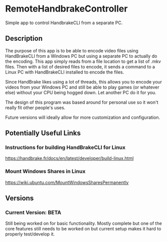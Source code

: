 # RemoteHandbrakeController
Simple app to control HandbrakeCLI from a separate PC.

## Description
The purpose of this app is to be able to encode video files using HandBrakeCLI from a Windows PC but using a separate PC to actually do the encoding.  This app simply reads from a file location to get a list of .mkv files.  Then with a list of desired files to encode, it sends a command to a Linux PC with HandBrakeCLI installed to encode the files.  

Since HandBrake likes using a lot of threads, this allows you to encode your videos from your Windows PC and still be able to play games (or whatever else) without your CPU being hogged down.  Let another PC do it for you.

The design of this program was based around for personal use so it won't really fit other people's uses.

Future versions will ideally allow for more customization and configuration.
## Potentially Useful Links
### Instructions for building HandBrakeCLI for Linux
https://handbrake.fr/docs/en/latest/developer/build-linux.html
### Mount Windows Shares in Linux
https://wiki.ubuntu.com/MountWindowsSharesPermanently

## Versions
### Current Version: BETA
Still being worked on for basic functionality.  Mostly complete but one of the core features still needs to be worked on but current setup makes it hard to properly test/develop it.
